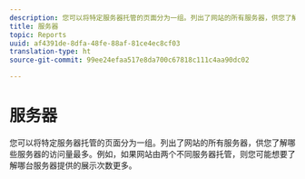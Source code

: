```yaml
---
description: 您可以将特定服务器托管的页面分为一组。列出了网站的所有服务器，供您了解哪些服务器的访问量最多。例如，如果网站由两个不同服务器托管，则您可能想要了解哪台服务器提供的展示次数更多。
title: 服务器
topic: Reports
uuid: af4391de-8dfa-48fe-88af-81ce4ec8cf03
translation-type: ht
source-git-commit: 99ee24efaa517e8da700c67818c111c4aa90dc02

---
```



# 服务器

您可以将特定服务器托管的页面分为一组。列出了网站的所有服务器，供您了解哪些服务器的访问量最多。例如，如果网站由两个不同服务器托管，则您可能想要了解哪台服务器提供的展示次数更多。

